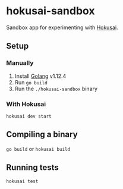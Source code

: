 # hokusai-sandbox

Sandbox app for experimenting with [Hokusai](https://github.com/artsy/hokusai).

## Setup

### Manually

1) Install [Golang](https://golang.org/dl/) v1.12.4
2) Run `go build`
3) Run the `./hokusai-sandbox` binary

### With Hokusai

`hokusai dev start`

## Compiling a binary

`go build` or `hokusai build`

## Running tests

`hokusai test`
